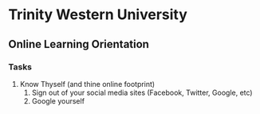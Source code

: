 # Trinity Western University

## Online Learning Orientation

### Tasks

1. Know Thyself \(and thine online footprint\)
   1. Sign out of your social media sites \(Facebook, Twitter, Google, etc\)
   2. Google yourself



